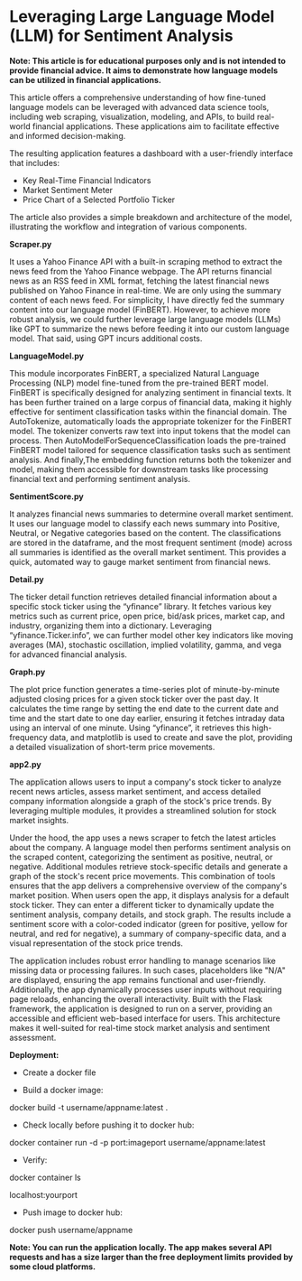 # Leveraging Large Language Model (LLM) for Sentiment Analysis

**Note: This article is for educational purposes only and is not intended to provide financial advice. It aims to demonstrate how language models can be utilized in financial applications.**

This article offers a comprehensive understanding of how fine-tuned language models can be leveraged with advanced data science tools, including web scraping, visualization, modeling, and APIs, to build real-world financial applications. These applications aim to facilitate effective and informed decision-making.

The resulting application features a dashboard with a user-friendly interface that includes:

- Key Real-Time Financial Indicators
- Market Sentiment Meter
- Price Chart of a Selected Portfolio Ticker

The article also provides a simple breakdown and architecture of the model, illustrating the workflow and integration of various components. 

**Scraper.py**

It uses a Yahoo Finance API with a built-in scraping method to extract the news feed from the Yahoo Finance webpage. The API returns financial news as an RSS feed in XML format, fetching the latest financial news published on Yahoo Finance in real-time. We are only using the summary content of each news feed. For simplicity, I have directly fed the summary content into our language model (FinBERT). However, to achieve more robust analysis, we could further leverage large language models (LLMs) like GPT to summarize the news before feeding it into our custom language model. That said, using GPT incurs additional costs.

**LanguageModel.py**

This module incorporates FinBERT, a specialized Natural Language Processing (NLP) model fine-tuned from the pre-trained BERT model. FinBERT is specifically designed for analyzing sentiment in financial texts. It has been further trained on a large corpus of financial data, making it highly effective for sentiment classification tasks within the financial domain.
The AutoTokenize, automatically loads the appropriate tokenizer for the FinBERT model. The tokenizer converts raw text into input tokens that the model can process. Then AutoModelForSequenceClassification loads the pre-trained FinBERT model tailored for sequence classification tasks such as sentiment analysis. And finally,The  embedding  function returns both the tokenizer and model, making them accessible for downstream tasks like processing financial text and performing sentiment analysis.

**SentimentScore.py**

It analyzes financial news summaries to determine overall market sentiment. It uses our  language model to classify each news summary into Positive, Neutral, or Negative categories based on the content. The classifications are stored in the dataframe, and the most frequent sentiment (mode) across all summaries is identified as the overall market sentiment. This provides a quick, automated way to gauge market sentiment from financial news.

**Detail.py**

The ticker detail function retrieves detailed financial information about a specific stock ticker using the “yfinance” library. It fetches various key metrics such as current price, open price, bid/ask prices, market cap, and industry, organizing them into a dictionary. Leveraging “yfinance.Ticker.info”, we can further model other key indicators like moving averages (MA), stochastic oscillation, implied volatility, gamma, and vega for advanced financial analysis.

**Graph.py**

The plot price function generates a time-series plot of minute-by-minute adjusted closing prices for a given stock ticker over the past day. It calculates the time range by setting the end date to the current date and time and the start date to one day earlier, ensuring it fetches intraday data using an interval of one minute. Using “yfinance”, it retrieves this high-frequency data, and matplotlib is used to create and save the plot, providing a detailed visualization of short-term price movements.

**app2.py**

The application allows users to input a company's stock ticker to analyze recent news articles, assess market sentiment, and access detailed company information alongside a graph of the stock's price trends. By leveraging multiple modules, it provides a streamlined solution for stock market insights.

Under the hood, the app uses a news scraper to fetch the latest articles about the company. A language model then performs sentiment analysis on the scraped content, categorizing the sentiment as positive, neutral, or negative. Additional modules retrieve stock-specific details and generate a graph of the stock's recent price movements. This combination of tools ensures that the app delivers a comprehensive overview of the company's market position.
When users open the app, it displays analysis for a default stock ticker. They can enter a different ticker to dynamically update the sentiment analysis, company details, and stock graph. The results include a sentiment score with a color-coded indicator (green for positive, yellow for neutral, and red for negative), a summary of company-specific data, and a visual representation of the stock price trends.

The application includes robust error handling to manage scenarios like missing data or processing failures. In such cases, placeholders like "N/A" are displayed, ensuring the app remains functional and user-friendly. Additionally, the app dynamically processes user inputs without requiring page reloads, enhancing the overall interactivity.
Built with the Flask framework, the application is designed to run on a server, providing an accessible and efficient web-based interface for users. This architecture makes it well-suited for real-time stock market analysis and sentiment assessment.


**Deployment:**

- Create a docker file

- Build a docker image:
 
docker build -t username/appname:latest .

- Check locally before pushing it to docker hub:
  
docker container run -d -p port:imageport username/appname:latest

- Verify:
  
docker container ls

localhost:yourport

- Push image to docker hub:
  
docker push username/appname


**Note: You can run the application locally. The app makes several API requests and has a size larger than the free deployment limits provided by some cloud platforms.**
